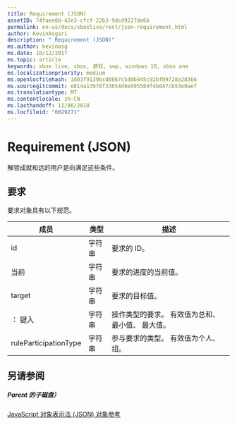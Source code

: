 ```yaml
---
title: Requirement (JSON)
assetID: 74faee8d-42e3-cfcf-22b3-9dcd9227de6b
permalink: en-us/docs/xboxlive/rest/json-requirement.html
author: KevinAsgari
description: " Requirement (JSON)"
ms.author: kevinasg
ms.date: 10/12/2017
ms.topic: article
keywords: xbox live, xbox, 游戏, uwp, windows 10, xbox one
ms.localizationpriority: medium
ms.openlocfilehash: 1d03f9139bcd8067c5d0b945c92bf09728a28366
ms.sourcegitcommit: e814a13978f33654d8e995584f4b047cb53e0aef
ms.translationtype: MT
ms.contentlocale: zh-CN
ms.lasthandoff: 11/06/2018
ms.locfileid: "6029271"
---
```

# <a name="requirement-json"></a>Requirement (JSON)
解锁成就和远的用户是向满足这些条件。 
<a id="ID4EN"></a>

 
## <a name="requirement"></a>要求
 
要求对象具有以下规范。
 
| 成员| 类型| 描述| 
| --- | --- | --- | 
| id| 字符串| 要求的 ID。| 
| 当前| 字符串| 要求的进度的当前值。| 
| target| 字符串| 要求的目标值。| 
| ： 键入| 字符串| 操作类型的要求。 有效值为总和、 最小值、 最大值。| 
| ruleParticipationType| 字符串| 参与要求的类型。 有效值为个人、 组。| 
  
<a id="ID4ETC"></a>

 
## <a name="see-also"></a>另请参阅
 
<a id="ID4EVC"></a>

 
##### <a name="parent"></a>Parent 的子磁盘） 

[JavaScript 对象表示法 (JSON) 对象参考](atoc-xboxlivews-reference-json.md)

   